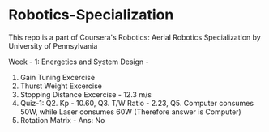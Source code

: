 # Robotics-Specialization

This repo is a part of Coursera's Robotics: Aerial Robotics Specialization by University of Pennsylvania

Week - 1:
Energetics and System Design - 

1. Gain Tuning Excercise
2. Thurst Weight Excercise
3. Stopping Distance Excercise - 12.3 m/s
4. Quiz-1:  Q2. Kp - 10.60, Q3. T/W Ratio - 2.23, Q5. Computer consumes 50W, while Laser consumes 60W (Therefore answer is Computer)
5. Rotation Matrix - Ans: No
